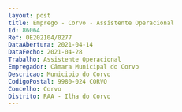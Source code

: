 ```yaml
--- 
layout: post
title: Emprego - Corvo - Assistente Operacional
Id: 86064
Ref: OE202104/0277
DataAbertura: 2021-04-14
DataFecho: 2021-04-28
Trabalho: Assistente Operacional
Empregador: Câmara Municipal do Corvo
Descricao: Municipio do Corvo
CodigoPostal: 9980-024 CORVO
Concelho: Corvo
Distrito: RAA - Ilha do Corvo
--- 
```


